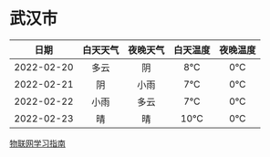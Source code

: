 # 武汉市
|日期|白天天气|夜晚天气|白天温度|夜晚温度|
|:--:|:--:|:--:|:--:|:--:|
|2022-02-20|多云|阴|8℃|0℃|
|2022-02-21|阴|小雨|7℃|0℃|
|2022-02-22|小雨|多云|7℃|0℃|
|2022-02-23|晴|晴|10℃|0℃|
 
[物联网学习指南](http://doc.lziqi.top/IoT)
